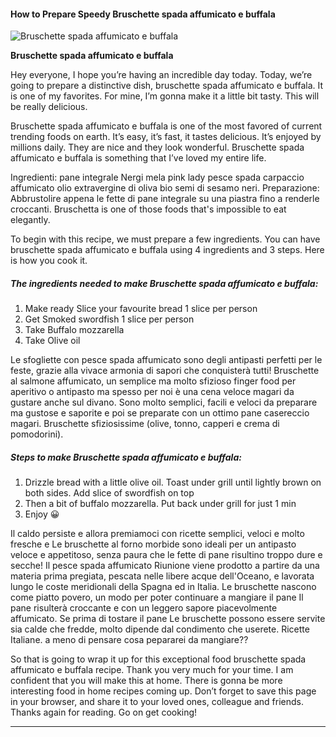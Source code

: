             

#### How to Prepare Speedy Bruschette spada affumicato e buffala

![Bruschette spada affumicato e buffala](https://img-global.cpcdn.com/recipes/69f91388dedfdf2c/751x532cq70/bruschette-spada-affumicato-e-buffala-recipe-main-photo.jpg)

**Bruschette spada affumicato e buffala**

Hey everyone, I hope you’re having an incredible day today. Today, we’re going to prepare a distinctive dish, bruschette spada affumicato e buffala. It is one of my favorites. For mine, I’m gonna make it a little bit tasty. This will be really delicious.

Bruschette spada affumicato e buffala is one of the most favored of current trending foods on earth. It’s easy, it’s fast, it tastes delicious. It’s enjoyed by millions daily. They are nice and they look wonderful. Bruschette spada affumicato e buffala is something that I’ve loved my entire life.

Ingredienti: pane integrale Nergi mela pink lady pesce spada carpaccio affumicato olio extravergine di oliva bio semi di sesamo neri. Preparazione: Abbrustolire appena le fette di pane integrale su una piastra fino a renderle croccanti. Bruschetta is one of those foods that's impossible to eat elegantly.

To begin with this recipe, we must prepare a few ingredients. You can have bruschette spada affumicato e buffala using 4 ingredients and 3 steps. Here is how you cook it.

##### The ingredients needed to make Bruschette spada affumicato e buffala:

1.  Make ready Slice your favourite bread 1 slice per person
2.  Get Smoked swordfish 1 slice per person
3.  Take Buffalo mozzarella
4.  Take Olive oil

Le sfogliette con pesce spada affumicato sono degli antipasti perfetti per le feste, grazie alla vivace armonia di sapori che conquisterà tutti! Bruschette al salmone affumicato, un semplice ma molto sfizioso finger food per aperitivo o antipasto ma spesso per noi è una cena veloce magari da gustare anche sul divano. Sono molto semplici, facili e veloci da preparare ma gustose e saporite e poi se preparate con un ottimo pane casereccio magari. Bruschette sfiziosissime (olive, tonno, capperi e crema di pomodorini).

##### Steps to make Bruschette spada affumicato e buffala:

1.  Drizzle bread with a little olive oil. Toast under grill until lightly brown on both sides. Add slice of swordfish on top
2.  Then a bit of buffalo mozzarella. Put back under grill for just 1 min
3.  Enjoy 😀

Il caldo persiste e allora premiamoci con ricette semplici, veloci e molto fresche e Le bruschette al forno morbide sono ideali per un antipasto veloce e appetitoso, senza paura che le fette di pane risultino troppo dure e secche! Il pesce spada affumicato Riunione viene prodotto a partire da una materia prima pregiata, pescata nelle libere acque dell'Oceano, e lavorata lungo le coste meridionali della Spagna ed in Italia. Le bruschette nascono come piatto povero, un modo per poter continuare a mangiare il pane Il pane risulterà croccante e con un leggero sapore piacevolmente affumicato. Se prima di tostare il pane Le bruschette possono essere servite sia calde che fredde, molto dipende dal condimento che userete. Ricette Italiane. a meno di pensare cosa pepararei da mangiare??

So that is going to wrap it up for this exceptional food bruschette spada affumicato e buffala recipe. Thank you very much for your time. I am confident that you will make this at home. There is gonna be more interesting food in home recipes coming up. Don’t forget to save this page in your browser, and share it to your loved ones, colleague and friends. Thanks again for reading. Go on get cooking!

* * *